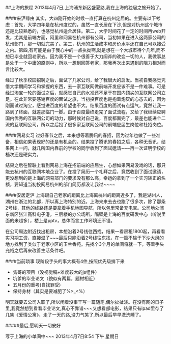 ##上海的旅程
2013年4月7日,上海浦东新区盛夏路,我在上海的独居之旅开始了。

####来沪缘由
其实，大四刚开始的时候一直打算在杭州定居的。主要有以下考虑：首先，大学四年是在杭州度过的，虽然一直长居在下沙,但是对杭州这个城市还是比较熟悉的，也感觉杭州适合居住。第二，大学时间花了一定的时间再web开发，尤其是前端方面，阿里和网易在杭州都有公司，当初如果在进入这两家公司的杭州部门，那一切就完美了。第三，杭州的生活成本和房价水平还在自己可以接受之内。第四,有可能是由于我心中的一点执拗啊,就是想在一个大城市待个几年,而不想已毕业就回老家去。因为我不是一个很善于大刀阔斧的改变一切的人，我做事总是处于一个中庸的原则中，所以一想到回答老家，那我再次出来遇到的阻力相对而言比较大。

经过了秋季校园招聘之后，面试了几家公司，给了我很大的启发。当初自我感觉凭借大学期间学习和掌握的东西，去一家互联网做前端开发应该不是一件难事。可是经过淘宝一轮的面试之后，就感觉自己的水准还不足于在国内顶尖的互联网公司立足。在此非常要感谢百度的面试之旅，当初投百度也是抱着炮灰的心态去的，因为刚面试过淘宝，感觉进百度的希望也不大。结果百度的面试有点运气，竟然让我一路到了终面，就差那临门一脚。由于百度最终走完了面试流程，又给了我继续应聘国内优秀的互联网公司的动力，那时候对自己说，百度都面完了，最差也能进个二流的互联网公司，所以之后投了很多家互联网公司的前端应届生岗位和社招岗位。

####网易实习
过好春节之后，本来想等着腾讯的春招，因为过年也做了一些准备，相信如果表现好的还是有机会的。结果投了腾讯的春招之后，各种无音讯，结果网上一问，就几所国内靠前的学校的同学收到了面试邀请~~~再一次证明学校的档次还是硬实力。

结果之后在智联上看到网易上海在招前端的应届生，心想如果网易没戏的话，那只能去杭州的互联网本地企业了。在投了简历一个礼拜之后，竟然收到了面试邀请，更没想到的是上海的网易部门的要求没有那么高，幸运的拿到了一个实习转正的名额，要知道当初投网易杭州的部门简历都没让我过~~~~

####安居定沪
上海跟自己老家的距离比上海离杭州的距离近多了，我是湖州人，湖州在浙江的北部，所以离上海特别的近。上海来来去去也跑了很多次，除了那条2号线，其他的线路还是要拿着手机地图导航，所以包里常备充电宝。公司地处浦东新区张江高科电子港，三层楼的办公场所，隔壁是上海的百度研发中心（听说里面的米超多），楼上是pptv，总体而言工作环境还不错。

在公司周边附近找出租房，本想沿着2号线往西找，结果一看房租1800起，再看看实习期工资，直接湿了~~~最后只能沿着2号线往东找，在一篇不输于下沙大风的地方找到了类似于老家小区的玉兰香苑。先找个3个月的单间将就一下，等着手头充裕之后再来改善生活条件吧。

####当前琐事
现阶段手头的事大概有4件,按照优先级排下来

+ 隽哥的项目（没视觉稿+难度较大的js组件）
+ 坑爹的毕业论文（貌似有两篇，题材相近）
+ 五月份的重考(自找罪受)
+ 保持身材（其实是要减肥了%>_<%）

明天就要去公司入职了,所以闲着没事干写一篇随笔,偶尔扯扯淡。在没有网的日子里,我竟然想到看看毕业论文,真心不靠谱~~~又想看部电影，结果只有ipad里存了几集《爱情公寓》，走了一天的路,没力气笑了,所以最后早早洗洗睡了。

#####最后,愿明天一切安好

写于上海的小单间中~~~
2013年4月7日8:54 下午 星期日

